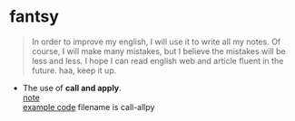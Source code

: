 # fantsy

> In order to improve my english, I will use it to write all my notes. Of course, I will make many mistakes, but I believe the mistakes will be less and less. I hope I can read english web and article fluent in the future. haa, keep it up.

* The use of **call and apply**.  
  [note](https://github.com/yangbo5207/everyday/issues/8)  
  [example code](https://github.com/yangbo5207/fantsy/tree/master/call-apply)  filename is call-allpy
